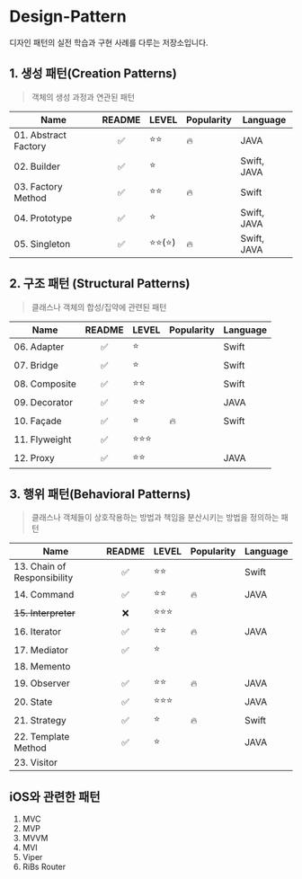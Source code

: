 # Design-Pattern
디자인 패턴의 실전 학습과 구현 사례를 다루는 저장소입니다.

## 1. 생성 패턴(Creation Patterns)
> 객체의 생성 과정과 연관된 패턴

|Name|README|LEVEL|Popularity|Language|
|------|:-----:|---|--------|---|
|01. Abstract Factory    |✅ |⭐️⭐️      |🔥|JAVA|
|02. Builder             |✅ |⭐️        ||Swift, JAVA|
|03. Factory Method      |✅ |⭐️⭐️      |🔥|Swift       |
|04. Prototype           |✅ |⭐️        ||Swift, JAVA|
|05. Singleton           |✅ |⭐️⭐️(⭐️)  |🔥|Swift, JAVA|

## 2. 구조 패턴 (Structural Patterns)
> 클래스나 객체의 합성/집약에 관련된 패턴

|Name|README|LEVEL|Popularity|Language|
|-------|:-----:|---|--------|---|
|06. Adapter    |✅|⭐️    || Swift|
|07. Bridge     |✅|⭐️    ||Swift|
|08. Composite  |✅|⭐️⭐️   ||Swift|
|09. Decorator  |✅|⭐️⭐️    ||JAVA|
|10. Façade     |✅|⭐️      |🔥|Swift|
|11. Flyweight  |✅|⭐️⭐️⭐️  |||
|12. Proxy      |✅|⭐️⭐️    ||JAVA|

## 3. 행위 패턴(Behavioral Patterns)
> 클래스나 객체들이 상호작용하는 방법과 책임을 분산시키는 방법을 정의하는 패턴

|Name|README|LEVEL|Popularity|Language|
|---|:-----:|---|--------|---|
|13. Chain of Responsibility|✅|⭐️⭐️||Swift|
|14. Command                |✅|⭐️⭐️   |🔥|JAVA|
|~~15. Interpreter~~        |❌|⭐️⭐️⭐️ |||
|16. Iterator               |✅|⭐️⭐️   |🔥|JAVA|
|17. Mediator               |✅|⭐️     |||
|18. Memento                |  |       |||
|19. Observer               |✅|⭐️⭐️   |🔥|JAVA|
|20. State                  |✅|⭐️⭐️⭐️ ||JAVA|
|21. Strategy               |✅|⭐️     |🔥|Swift|
|22. Template Method        |✅|⭐️     ||JAVA|
|23. Visitor                |  |      |||

## iOS와 관련한 패턴
1. MVC
2. MVP
3. MVVM
4. MVI 
5. Viper
6. RiBs Router
